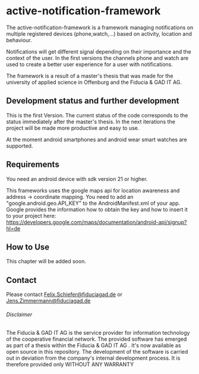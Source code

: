 # active-notification-framework
The active-notification-framework is a framework managing notifications on multiple registered devices (phone,watch,...) based on activity, location and behaviour. 

Notifications will get different signal depending on their importance and the context of the user. In the first versions the channels phone and watch are used to create a better user experience for a user with notifications.

The framework is a result of a master's thesis that was made for the university of applied science in Offenburg and the Fiducia & GAD IT AG.

## Development status and further development
This is the first Version. The current status of the code corresponds to the status immediately after the master's thesis. In the next iterations the project will be made more productive and easy to use. 

At the moment android smartphones and android wear smart watches are supported.

## Requirements

You need an android device with sdk version 21 or higher. 

This frameworks uses the google maps api for location awareness and address -> coordinate mapping. 
You need to add an "google.android.geo.API_KEY" to the AndroidManifest.xml of your app. 
Google provides the information how to obtain the key and how to insert it to your project here: <https://developers.google.com/maps/documentation/android-api/signup?hl=de>


## How to Use

This chapter will be added soon.

## Contact

Please contact Felix.Schiefer@fiduciagad.de or Jens.Zimmermann@fiduciagad.de

###### Disclaimer
The Fiducia & GAD IT AG  is the service provider for information technology of the cooperative financial network. The provided software has emerged as part of a thesis within the Fiducia & GAD IT AG . It's now available as open source in this repository. The development of the software is carried out in deviation from the company's internal development process. It is therefore provided only WITHOUT ANY WARRANTY 


